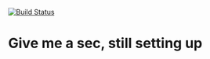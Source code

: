 [![Build Status](https://travis-ci.org/supertong/oas3-chow-chow.svg?branch=master)](https://travis-ci.org/supertong/oas3-chow-chow)

# Give me a sec, still setting up